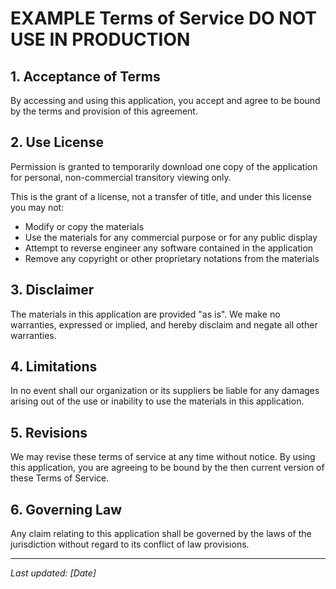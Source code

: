# EXAMPLE Terms of Service DO NOT USE IN PRODUCTION

## 1. Acceptance of Terms

By accessing and using this application, you accept and agree to be bound by the terms and provision of this agreement.

## 2. Use License

Permission is granted to temporarily download one copy of the application for personal, non-commercial transitory viewing only.

This is the grant of a license, not a transfer of title, and under this license you may not:
- Modify or copy the materials
- Use the materials for any commercial purpose or for any public display
- Attempt to reverse engineer any software contained in the application
- Remove any copyright or other proprietary notations from the materials

## 3. Disclaimer

The materials in this application are provided "as is". We make no warranties, expressed or implied, and hereby disclaim and negate all other warranties.

## 4. Limitations

In no event shall our organization or its suppliers be liable for any damages arising out of the use or inability to use the materials in this application.

## 5. Revisions

We may revise these terms of service at any time without notice. By using this application, you are agreeing to be bound by the then current version of these Terms of Service.

## 6. Governing Law

Any claim relating to this application shall be governed by the laws of the jurisdiction without regard to its conflict of law provisions.

---

*Last updated: [Date]*
